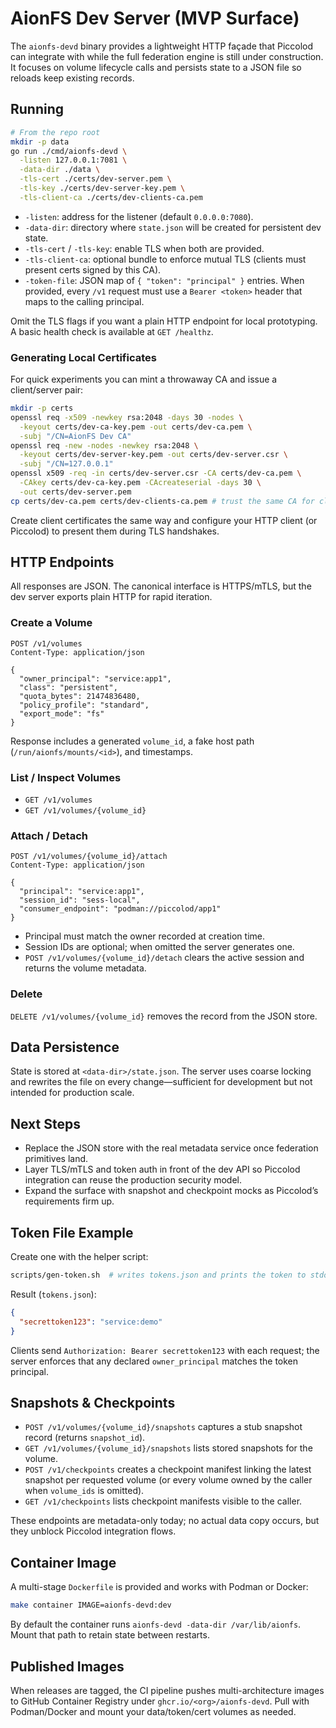 # AionFS Dev Server (MVP Surface)

The `aionfs-devd` binary provides a lightweight HTTP façade that Piccolod can integrate with while the full federation engine is still under construction. It focuses on volume lifecycle calls and persists state to a JSON file so reloads keep existing records.

## Running
```bash
# From the repo root
mkdir -p data
go run ./cmd/aionfs-devd \
  -listen 127.0.0.1:7081 \
  -data-dir ./data \
  -tls-cert ./certs/dev-server.pem \
  -tls-key ./certs/dev-server-key.pem \
  -tls-client-ca ./certs/dev-clients-ca.pem
```

- `-listen`: address for the listener (default `0.0.0.0:7080`).
- `-data-dir`: directory where `state.json` will be created for persistent dev state.
- `-tls-cert` / `-tls-key`: enable TLS when both are provided.
- `-tls-client-ca`: optional bundle to enforce mutual TLS (clients must present certs signed by this CA).
- `-token-file`: JSON map of `{ "token": "principal" }` entries. When provided, every `/v1` request must use a `Bearer <token>` header that maps to the calling principal.

Omit the TLS flags if you want a plain HTTP endpoint for local prototyping. A basic health check is available at `GET /healthz`.

### Generating Local Certificates

For quick experiments you can mint a throwaway CA and issue a client/server pair:

```bash
mkdir -p certs
openssl req -x509 -newkey rsa:2048 -days 30 -nodes \
  -keyout certs/dev-ca-key.pem -out certs/dev-ca.pem \
  -subj "/CN=AionFS Dev CA"
openssl req -new -nodes -newkey rsa:2048 \
  -keyout certs/dev-server-key.pem -out certs/dev-server.csr \
  -subj "/CN=127.0.0.1"
openssl x509 -req -in certs/dev-server.csr -CA certs/dev-ca.pem \
  -CAkey certs/dev-ca-key.pem -CAcreateserial -days 30 \
  -out certs/dev-server.pem
cp certs/dev-ca.pem certs/dev-clients-ca.pem # trust the same CA for client certs
```

Create client certificates the same way and configure your HTTP client (or Piccolod) to present them during TLS handshakes.

## HTTP Endpoints
All responses are JSON. The canonical interface is HTTPS/mTLS, but the dev server exports plain HTTP for rapid iteration.

### Create a Volume
```http
POST /v1/volumes
Content-Type: application/json

{
  "owner_principal": "service:app1",
  "class": "persistent",
  "quota_bytes": 21474836480,
  "policy_profile": "standard",
  "export_mode": "fs"
}
```

Response includes a generated `volume_id`, a fake host path (`/run/aionfs/mounts/<id>`), and timestamps.

### List / Inspect Volumes
- `GET /v1/volumes`
- `GET /v1/volumes/{volume_id}`

### Attach / Detach
```http
POST /v1/volumes/{volume_id}/attach
Content-Type: application/json

{
  "principal": "service:app1",
  "session_id": "sess-local",
  "consumer_endpoint": "podman://piccolod/app1"
}
```

- Principal must match the owner recorded at creation time.
- Session IDs are optional; when omitted the server generates one.
- `POST /v1/volumes/{volume_id}/detach` clears the active session and returns the volume metadata.

### Delete
`DELETE /v1/volumes/{volume_id}` removes the record from the JSON store.

## Data Persistence
State is stored at `<data-dir>/state.json`. The server uses coarse locking and rewrites the file on every change—sufficient for development but not intended for production scale.

## Next Steps
- Replace the JSON store with the real metadata service once federation primitives land.
- Layer TLS/mTLS and token auth in front of the dev API so Piccolod integration can reuse the production security model.
- Expand the surface with snapshot and checkpoint mocks as Piccolod’s requirements firm up.

## Token File Example

Create one with the helper script:

```bash
scripts/gen-token.sh  # writes tokens.json and prints the token to stdout
```

Result (`tokens.json`):

```json
{
  "secrettoken123": "service:demo"
}
```

Clients send `Authorization: Bearer secrettoken123` with each request; the server enforces that any declared `owner_principal` matches the token principal.

## Snapshots & Checkpoints

- `POST /v1/volumes/{volume_id}/snapshots` captures a stub snapshot record (returns `snapshot_id`).
- `GET /v1/volumes/{volume_id}/snapshots` lists stored snapshots for the volume.
- `POST /v1/checkpoints` creates a checkpoint manifest linking the latest snapshot per requested volume (or every volume owned by the caller when `volume_ids` is omitted).
- `GET /v1/checkpoints` lists checkpoint manifests visible to the caller.

These endpoints are metadata-only today; no actual data copy occurs, but they unblock Piccolod integration flows.

## Container Image

A multi-stage `Dockerfile` is provided and works with Podman or Docker:

```bash
make container IMAGE=aionfs-devd:dev
```

By default the container runs `aionfs-devd -data-dir /var/lib/aionfs`. Mount that path to retain state between restarts.

## Published Images

When releases are tagged, the CI pipeline pushes multi-architecture images to GitHub Container Registry under `ghcr.io/<org>/aionfs-devd`. Pull with Podman/Docker and mount your data/token/cert volumes as needed.
